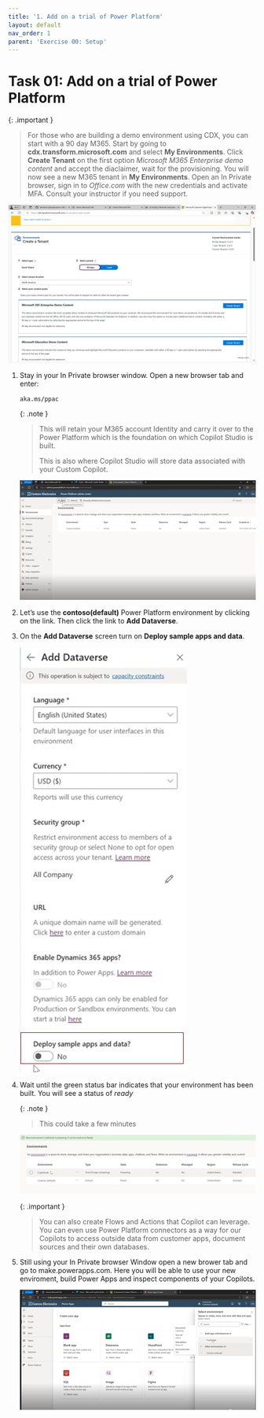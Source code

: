 ```yaml
---
title: '1. Add on a trial of Power Platform'
layout: default
nav_order: 1
parent: 'Exercise 00: Setup'
---
```


# Task 01: Add on a trial of Power Platform

{: .important }
> For those who are building a demo environment using CDX, you can start with a 90 day M365. Start by going to **cdx.transform.microsoft.com** and select **My Environments**. Click **Create Tenant** on the first option *Microsoft M365 Enterprise demo content* and accept the diaclaimer, wait for the provisioning.  You will now see a new M365 tenant in **My Environments**. Open an In Private browser, sign in to *Office.com* with the new credentials and activate MFA.  Consult your instructor if you need support.
> 

![90daystennant.png](../../media/90daystennant.png) 


1.	Stay in your In Private browser window. Open a new browser tab and enter: 
    ```
    aka.ms/ppac
    ```
    
    {: .note }
    > This will retain your M365 account Identity and carry it over to the Power Platform which is the foundation on which Copilot Studio is built.
    >
    > This is also where Copilot Studio will store data associated with your Custom Copilot.

    ![lab0-1.png](../../media/lab0-1.png) 


1.	Let’s use the **contoso(default)** Power Platform environment by clicking on the link. Then click the link to **Add Dataverse**. 



1.	On the **Add Dataverse** screen turn on **Deploy sample apps and data**. 

    ![lab0-6.png](../../media/lab0-6.png) 

1.	Wait until the green status bar indicates that your environment has been built. You will see a status of *ready*

    {: .note }
    > This could take a few minutes  

    ![lab0-7.png](../../media/lab0-7.png)


    {: .important }
    > You can also create Flows and Actions that Copilot can leverage. You can even use Power Platform connectors as a way for our Copilots to access outside data from customer apps, document sources and their own databases.   

1.	Still using your In Private browser Window open a new brower tab and go to make.powerapps.com. Here you will be able to use your new enviroment, build Power Apps and inspect components of your Copilots.

    ![lab0-8.png](../../media/lab0-8.png) 


